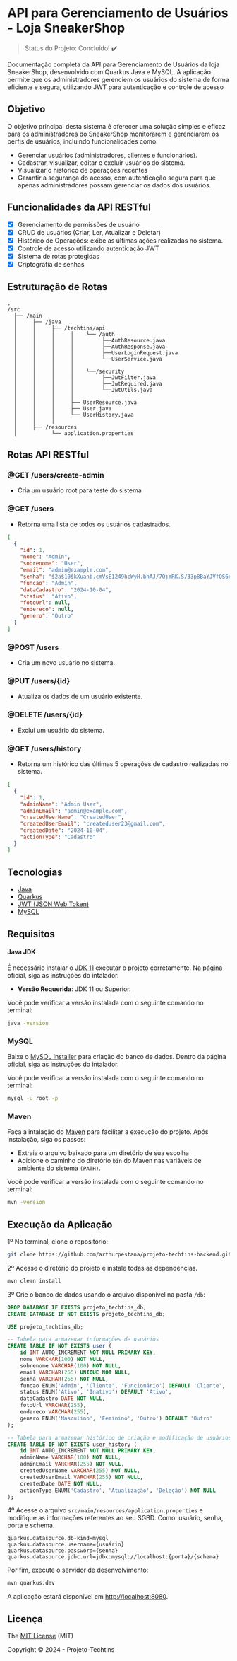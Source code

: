 # API para Gerenciamento de Usuários - Loja SneakerShop
> Status do Projeto: Concluído! :heavy_check_mark:

Documentação completa da API para Gerenciamento de Usuários da loja SneakerShop, desenvolvido com Quarkus Java e MySQL. A aplicação permite que os administradores gerenciem os usuários do sistema de forma eficiente e segura, utilizando JWT para autenticação e controle de acesso

## Objetivo

O objetivo principal desta sistema é oferecer uma solução simples e eficaz para os administradores do SneakerShop monitorarem e gerenciarem os perfis de usuários, incluindo funcionalidades como:

- Gerenciar usuários (administradores, clientes e funcionários).
- Cadastrar, visualizar, editar e excluir usuários do sistema.
- Visualizar o histórico de operações recentes
- Garantir a segurança do acesso, com autenticação segura para que apenas administradores possam gerenciar os dados dos usuários.

## Funcionalidades da API RESTful

- [x] Gerenciamento de permissões de usuário
- [x] CRUD de usuários (Criar, Ler, Atualizar e Deletar)
- [x] Histórico de Operações: exibe as últimas ações realizadas no sistema.
- [x] Controle de acesso utilizando autenticação JWT
- [x] Sistema de rotas protegidas
- [x] Criptografia de senhas

## Estruturação de Rotas

```
.
/src
  ├── /main
  │     ├── /java
  │     │     ├── /techtins/api
  │     │     │     │    └── /auth
  │     │     │     │         ├──AuthResource.java
  │     │     │     │         ├──AuthResponse.java
  │     │     │     │         ├──UserLoginRequest.java
  │     │     │     │         └──UserService.java
  │     │     │     │
  │     │     │     │    └──/security
  │     │     │     │         ├──JwtFilter.java
  │     │     │     │         ├──JwtRequired.java
  │     │     │     │         └──JwtUtils.java
  │     │     │     │    
  │     │     │     ├── UserResource.java
  │     │     │     ├── User.java
  │     │     │     └── UserHistory.java
  │     │     │     
  │     ├── /resources
  │           └── application.properties
```

## Rotas API RESTful

### @GET /users/create-admin
- Cria um usuário root para teste do sistema

### @GET /users
- Retorna uma lista de todos os usuários cadastrados.
```json
[
  {
    "id": 1,
    "nome": "Admin",
    "sobrenome": "User",
    "email": "admin@example.com",
    "senha": "$2a$10$kXuanb.cmVsE1249hcWyH.bhAJ/7QjmRK.S/33p8BaYJVfOS6nR.W",
    "funcao": "Admin",
    "dataCadastro": "2024-10-04",
    "status": "Ativo",
    "fotoUrl": null,
    "endereco": null,
    "genero": "Outro"
  }
]
```

### @POST /users
- Cria um novo usuário no sistema.

### @PUT /users/{id}
- Atualiza os dados de um usuário existente.

### @DELETE /users/{id}
- Exclui um usuário do sistema.

### @GET /users/history
- Retorna um histórico das últimas 5 operações de cadastro realizadas no sistema.
```json
[
  {
    "id": 1,
    "adminName": "Admin User",
    "adminEmail": "admin@example.com",
    "createdUserName": "CreatedUser",
    "createdUserEmail": "createduser23@gmail.com",
    "createdDate": "2024-10-04",
    "actionType": "Cadastro"
  }
]
```

## Tecnologias

- [Java](https://www.java.com/pt-BR/)
- [Quarkus](https://pt.quarkus.io/)
- [JWT (JSON Web Token)](https://jwt.io/)
- [MySQL](https://www.mysql.com/)

## Requisitos

#### Java JDK
É necessário instalar o [JDK 11](https://www.oracle.com/java/technologies/downloads/#java11?er=221886) executar o projeto corretamente. Na página oficial, siga as instruções do intalador.

- **Versão Requerida**: JDK 11 ou Superior.

Você pode verificar a versão instalada com o seguinte comando no terminal:

```bash
java -version
```

### MySQL
Baixe o [MySQL Installer](https://dev.mysql.com/downloads/installer/) para criação do banco de dados. Dentro da página oficial, siga as instruções do intalador.

Você pode verificar a versão instalada com o seguinte comando no terminal:

```bash
mysql -u root -p
```

### Maven
Faça a intalação do [Maven](https://maven.apache.org/download.cgi) para facilitar a execução do projeto. Após instalação, siga os passos:

- Extraia o arquivo baixado para um diretório de sua escolha
- Adicione o caminho do diretório `bin` do Maven nas variáveis de ambiente do sistema `(PATH)`.

Você pode verificar a versão instalada com o seguinte comando no terminal:

```bash
mvn -version
```

## Execução da Aplicação

1º No terminal, clone o repositório:

```bash
git clone https://github.com/arthurpestana/projeto-techtins-backend.git
```

2º Acesse o diretório do projeto e instale todas as dependências.

```bash
mvn clean install
```

3º Crie o banco de dados usando o arquivo disponível na pasta `/db`:

```sql
DROP DATABASE IF EXISTS projeto_techtins_db;
CREATE DATABASE IF NOT EXISTS projeto_techtins_db;

USE projeto_techtins_db;

-- Tabela para armazenar informações de usuários
CREATE TABLE IF NOT EXISTS user (
    id INT AUTO_INCREMENT NOT NULL PRIMARY KEY,
    nome VARCHAR(100) NOT NULL,
    sobrenome VARCHAR(100) NOT NULL,
    email VARCHAR(255) UNIQUE NOT NULL,
    senha VARCHAR(255) NOT NULL,
    funcao ENUM('Admin', 'Cliente', 'Funcionário') DEFAULT 'Cliente',
    status ENUM('Ativo', 'Inativo') DEFAULT 'Ativo',
    dataCadastro DATE NOT NULL,
    fotoUrl VARCHAR(255),
    endereco VARCHAR(255),
    genero ENUM('Masculino', 'Feminino', 'Outro') DEFAULT 'Outro'
);

-- Tabela para armazenar histórico de criação e modificação de usuários
CREATE TABLE IF NOT EXISTS user_history (
    id INT AUTO_INCREMENT NOT NULL PRIMARY KEY,
    adminName VARCHAR(100) NOT NULL,
    adminEmail VARCHAR(255) NOT NULL,
    createdUserName VARCHAR(255) NOT NULL,
    createdUserEmail VARCHAR(255) NOT NULL,
    createdDate DATE NOT NULL,
    actionType ENUM('Cadastro', 'Atualização', 'Deleção') NOT NULL
);
```

4º Acesse o arquivo `src/main/resources/application.properties` e modifique as informações referentes ao seu SGBD. Como: usuário, senha, porta e schema.

```properties
quarkus.datasource.db-kind=mysql
quarkus.datasource.username={usuário}
quarkus.datasource.password={senha}
quarkus.datasource.jdbc.url=jdbc:mysql://localhost:{porta}/{schema}
```
Por fim, execute o servidor de desenvolvimento:

```bash
mvn quarkus:dev
```

A aplicação estará disponível em [http://localhost:8080](http://localhost:8080).

## Licença

The [MIT License]() (MIT)

Copyright :copyright: 2024 - Projeto-Techtins

